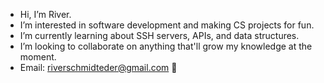 - Hi, I’m River.
- I’m interested in software development and making CS projects for fun.
- I’m currently learning about SSH servers, APIs, and data structures.
- I’m looking to collaborate on anything that'll grow my knowledge at the moment.
- Email: riverschmidteder@gmail.com 📩
